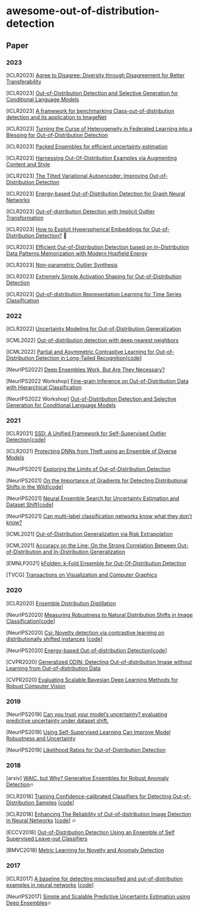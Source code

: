 # awesome-out-of-distribution-detection

## Paper

### 2023 

[ICLR2023] [Agree to Disagree: Diversity through Disagreement for Better Transferability](https://openreview.net/forum?id=K7CbYQbyYhY)

[ICLR2023] [Out-of-Distribution Detection and Selective Generation for Conditional Language Models](https://openreview.net/forum?id=kJUS5nD0vPB)

[ICLR2023] [A framework for benchmarking Class-out-of-distribution detection and its application to ImageNet](https://openreview.net/forum?id=Iuubb9W6Jtk)

[ICLR2023] [Turning the Curse of Heterogeneity in Federated Learning into a Blessing for Out-of-Distribution Detection](https://openreview.net/forum?id=mMNimwRb7Gr)

[ICLR2023] [Packed Ensembles for efficient uncertainty estimation](https://openreview.net/forum?id=XXTyv1zD9zD)

[ICLR2023] [Harnessing Out-Of-Distribution Examples via Augmenting Content and Style](https://openreview.net/forum?id=boNyg20-JDm)

[ICLR2023] [The Tilted Variational Autoencoder: Improving Out-of-Distribution Detection](https://openreview.net/forum?id=YlGsTZODyjz)

[ICLR2023] [Energy-based Out-of-Distribution Detection for Graph Neural Networks](https://openreview.net/forum?id=zoz7Ze4STUL)

[ICLR2023] [Out-of-distribution Detection with Implicit Outlier Transformation](https://openreview.net/forum?id=hdghx6wbGuD)

[ICLR2023] [How to Exploit Hyperspherical Embeddings for Out-of-Distribution Detection?](https://openreview.net/forum?id=aEFaE0W5pAd) 🌟

[ICLR2023] [Efficient Out-of-Distribution Detection based on In-Distribution Data Patterns Memorization with Modern Hopfield Energy](https://openreview.net/forum?id=KkazG4lgKL)

[ICLR2023] [Non-parametric Outlier Synthesis](https://openreview.net/forum?id=JHklpEZqduQ)

[ICLR2023] [Extremely Simple Activation Shaping for Out-of-Distribution Detection](https://openreview.net/forum?id=ndYXTEL6cZz)

[ICLR2023] [Out-of-distribution Representation Learning for Time Series Classification](https://openreview.net/forum?id=ndYXTEL6cZz)

### 2022 
[ICLR2022] [Uncertainty Modeling for Out-of-Distribution Generalization](https://openreview.net/pdf?id=6HN7LHyzGgC)

[ICML2022] [Out-of-distribution detection with deep nearest neighbors](https://proceedings.mlr.press/v162/sun22d/sun22d.pdf)

[ICML2022] [Partial and Asymmetric Contrastive Learning for Out-of-Distribution Detection in Long-Tailed Recognition](https://proceedings.mlr.press/v162/wang22aq/wang22aq.pdf)[[code](https://github.com/amazon-science/long-tailed-ood-detection)]

[NeurIPS2022] [Deep Ensembles Work, But Are They Necessary?](https://arxiv.org/pdf/2202.06985.pdf)

[NeurIPS2022 Workshop] [Fine-grain Inference on Out-of-Distribution Data with Hierarchical Classification](https://arxiv.org/pdf/2209.04493.pdf)

[NeurIPS2022 Workshop] [Out-of-Distribution Detection and Selective Generation for Conditional Language Models](https://arxiv.org/pdf/2209.15558.pdf)

### 2021
[ICLR2021] [SSD: A Unified Framework for Self-Supervised Outlier Detection](https://openreview.net/pdf?id=v5gjXpmR8J)[[code](https://github.com/inspire-group/SSD)]

[ICLR2021] [Protecting DNNs from Theft using an Ensemble of Diverse Models](https://openreview.net/pdf?id=LucJxySuJcE)

[NeurIPS2021] [Exploring the Limits of Out-of-Distribution Detection](https://proceedings.neurips.cc/paper/2021/file/3941c4358616274ac2436eacf67fae05-Paper.pdf)

[NeurIPS2021] [On the Importance of Gradients for Detecting Distributional Shifts in the Wild](https://proceedings.neurips.cc/paper/2021/file/063e26c670d07bb7c4d30e6fc69fe056-Paper.pdf)[[code](https://github.com/deeplearning-wisc/gradnorm_ood)]

[NeurIPS2021] [Neural Ensemble Search for Uncertainty Estimation and Dataset Shift](https://proceedings.neurips.cc/paper/2021/file/41a6fd31aa2e75c3c6d427db3d17ea80-Paper.pdf)[[code](https://github.com/automl/nes)]

[NeurIPS2021] [Can multi-label classification networks know what they don’t know?](https://proceedings.neurips.cc/paper/2021/file/f3b7e5d3eb074cde5b76e26bc0fb5776-Paper.pdf)

[ICML2021] [Out-of-Distribution Generalization via Risk Extrapolation](http://proceedings.mlr.press/v139/krueger21a/krueger21a.pdf)

[ICML2021] [Accuracy on the Line: On the Strong Correlation Between Out-of-Distribution and In-Distribution Generalization
](http://proceedings.mlr.press/v139/miller21b/miller21b.pdf)

[EMNLP2021] [kFolden: k-Fold Ensemble for Out-Of-Distribution Detection](https://arxiv.org/pdf/2108.12731.pdf)

[TVCG] [Transactions on Visualization and Computer Graphics](https://ieeexplore.ieee.org/stamp/stamp.jsp?tp=&arnumber=8994105)

### 2020
[ICLR2020] [Ensemble Distribution Distillation](https://openreview.net/pdf?id=BygSP6Vtvr)

[NeurIPS2020] [Measuring Robustness to Natural Distribution Shifts in Image Classification](https://proceedings.neurips.cc/paper/2020/file/d8330f857a17c53d217014ee776bfd50-Paper.pdf)[[code](https://modestyachts.github.io/imagenet-testbed/)]

[NeurIPS2020] [Csi: Novelty detection via contrastive learning on distributionally shifted instances](https://proceedings.neurips.cc/paper/2020/file/8965f76632d7672e7d3cf29c87ecaa0c-Paper.pdf) [[code](https://github.com/alinlab/CSI)]

[NeurIPS2020] [Energy-based Out-of-distribution Detection](https://proceedings.neurips.cc/paper/2020/file/f5496252609c43eb8a3d147ab9b9c006-Paper.pdf)[[code](https://github.com/wetliu/energy_ood)]

[CVPR2020] [Generalized ODIN: Detecting Out-of-distribution Image without Learning from Out-of-distribution Data](https://openaccess.thecvf.com/content_CVPR_2020/papers/Hsu_Generalized_ODIN_Detecting_Out-of-Distribution_Image_Without_Learning_From_Out-of-Distribution_Data_CVPR_2020_paper.pdf)

[CVPR2020] [Evaluating Scalable Bayesian Deep Learning Methods for Robust Computer Vision](https://openaccess.thecvf.com/content_CVPRW_2020/papers/w20/Gustafsson_Evaluating_Scalable_Bayesian_Deep_Learning_Methods_for_Robust_Computer_Vision_CVPRW_2020_paper.pdf)

### 2019
[NeurIPS2019] [Can you trust your model’s uncertainty? evaluating predictive uncertainty under dataset shift.](https://proceedings.neurips.cc/paper/2019/file/8558cb408c1d76621371888657d2eb1d-Paper.pdf)

[NeurIPS2019] [Using Self-Supervised Learning Can Improve Model Robustness and Uncertainty](https://proceedings.neurips.cc/paper/2019/file/a2b15837edac15df90721968986f7f8e-Paper.pdf)

[NeurIPS2019] [Likelihood Ratios for Out-of-Distribution Detection](https://proceedings.neurips.cc/paper/2019/file/1e79596878b2320cac26dd792a6c51c9-Paper.pdf)

### 2018
[arxiv] [WAIC, but Why? Generative Ensembles for Robust Anomaly Detection](https://arxiv.org/abs/1810.01392):fire:

[ICLR2018] [Training Confidence-calibrated Classifiers for Detecting Out-of-Distribution Samples](https://arxiv.org/pdf/1711.09325.pdf) [[code](https://github.com/alinlab/Confident_classifier)]

[ICLR2018] [Enhancing The Reliability of Out-of-distribution Image Detection in Neural Networks](https://arxiv.org/pdf/1706.02690.pdf) [[code](https://github.com/facebookresearch/odin)] :fire:

[ECCV2018] [Out-of-Distribution Detection Using an Ensemble of Self Supervised Leave-out Classifiers](https://openaccess.thecvf.com/content_ECCV_2018/papers/Apoorv_Vyas_Out-of-Distribution_Detection_Using_ECCV_2018_paper.pdf)

[BMVC2018] [Metric Learning for Novelty and Anomaly Detection](https://arxiv.org/pdf/1808.05492.pdf)

### 2017
[ICLR2017] [A baseline for detecting misclassified and out-of-distribution examples in neural networks](https://arxiv.org/pdf/1610.02136.pdf) [[code](https://github.com/hendrycks/error-detection)]

[NeurIPS2017] [Simple and Scalable Predictive Uncertainty Estimation using Deep Ensembles](https://proceedings.neurips.cc/paper/2017/file/9ef2ed4b7fd2c810847ffa5fa85bce38-Paper.pdf):fire:










